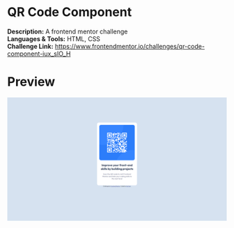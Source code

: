 # QR Code Component

**Description:** A frontend mentor challenge<br>
**Languages & Tools:** HTML, CSS<br>
**Challenge Link:** https://www.frontendmentor.io/challenges/qr-code-component-iux_sIO_H

# Preview
![](https://github.com/NotYoel/Web-Development-Projects/blob/main/Frontend%20Mentor%20Projects/QR%20Code%20Component/photos/Screenshot.png)
